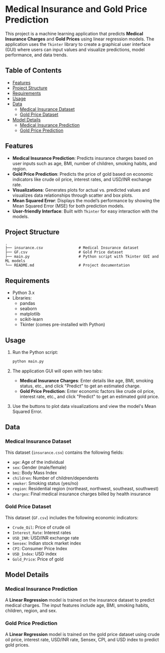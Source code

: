 # Medical Insurance and Gold Price Prediction

This project is a machine learning application that predicts **Medical Insurance Charges** and **Gold Prices** using linear regression models. The application uses the `Tkinter` library to create a graphical user interface (GUI) where users can input values and visualize predictions, model performance, and data trends.

## Table of Contents

- [Features](#features)
- [Project Structure](#project-structure)
- [Requirements](#requirements)
- [Usage](#usage)
- [Data](#data)
  - [Medical Insurance Dataset](#medical-insurance-dataset)
  - [Gold Price Dataset](#gold-price-dataset)
- [Model Details](#model-details)
  - [Medical Insurance Prediction](#medical-insurance-prediction)
  - [Gold Price Prediction](#gold-price-prediction)

## Features

- **Medical Insurance Prediction**: Predicts insurance charges based on user inputs such as age, BMI, number of children, smoking habits, and region.
- **Gold Price Prediction**: Predicts the price of gold based on economic indicators like crude oil price, interest rates, and USD/INR exchange rate.
- **Visualizations**: Generates plots for actual vs. predicted values and visualizes data relationships through scatter and box plots.
- **Mean Squared Error**: Displays the model’s performance by showing the Mean Squared Error (MSE) for both prediction models.
- **User-friendly Interface**: Built with `Tkinter` for easy interaction with the models.

## Project Structure

```
.
├── insurance.csv                # Medical Insurance dataset
├── GF.csv                       # Gold Price dataset
├── main.py                      # Python script with Tkinter GUI and ML models
└── README.md                    # Project documentation
```

## Requirements

- Python 3.x
- Libraries:
  - pandas
  - seaborn
  - matplotlib
  - scikit-learn
  - Tkinter (comes pre-installed with Python)


## Usage

1. Run the Python script:

   ```bash
   python main.py
   ```

2. The application GUI will open with two tabs:

   - **Medical Insurance Charges**: Enter details like age, BMI, smoking status, etc., and click "Predict" to get an estimated charge.
   - **Gold Price Prediction**: Enter economic factors like crude oil price, interest rate, etc., and click "Predict" to get an estimated gold price.

3. Use the buttons to plot data visualizations and view the model's Mean Squared Error.

## Data

### Medical Insurance Dataset

This dataset (`insurance.csv`) contains the following fields:

- `age`: Age of the individual
- `sex`: Gender (male/female)
- `bmi`: Body Mass Index
- `children`: Number of children/dependents
- `smoker`: Smoking status (yes/no)
- `region`: Residential region (northeast, northwest, southeast, southwest)
- `charges`: Final medical insurance charges billed by health insurance

### Gold Price Dataset

This dataset (`GF.csv`) includes the following economic indicators:

- `Crude_Oil`: Price of crude oil
- `Interest_Rate`: Interest rates
- `USD_INR`: USD/INR exchange rate
- `Sensex`: Indian stock market index
- `CPI`: Consumer Price Index
- `USD_Index`: USD index
- `Gold_Price`: Price of gold

## Model Details

### Medical Insurance Prediction

A **Linear Regression** model is trained on the insurance dataset to predict medical charges. The input features include age, BMI, smoking habits, children, region, and sex.

### Gold Price Prediction

A **Linear Regression** model is trained on the gold price dataset using crude oil price, interest rate, USD/INR rate, Sensex, CPI, and USD index to predict gold prices.
